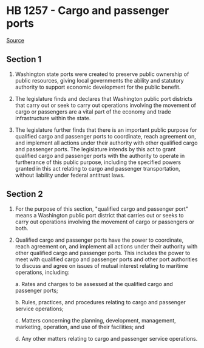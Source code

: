 # HB 1257 - Cargo and passenger ports

[Source](http://lawfilesext.leg.wa.gov/biennium/2023-24/Pdf/Bills/House%20Bills/1257.pdf)

## Section 1
1. Washington state ports were created to preserve public ownership of public resources, giving local governments the ability and statutory authority to support economic development for the public benefit.

2. The legislature finds and declares that Washington public port districts that carry out or seek to carry out operations involving the movement of cargo or passengers are a vital part of the economy and trade infrastructure within the state.

3. The legislature further finds that there is an important public purpose for qualified cargo and passenger ports to coordinate, reach agreement on, and implement all actions under their authority with other qualified cargo and passenger ports. The legislature intends by this act to grant qualified cargo and passenger ports with the authority to operate in furtherance of this public purpose, including the specified powers granted in this act relating to cargo and passenger transportation, without liability under federal antitrust laws.

## Section 2
1. For the purpose of this section, "qualified cargo and passenger port" means a Washington public port district that carries out or seeks to carry out operations involving the movement of cargo or passengers or both.

2. Qualified cargo and passenger ports have the power to coordinate, reach agreement on, and implement all actions under their authority with other qualified cargo and passenger ports. This includes the power to meet with qualified cargo and passenger ports and other port authorities to discuss and agree on issues of mutual interest relating to maritime operations, including:

    a. Rates and charges to be assessed at the qualified cargo and passenger ports;

    b. Rules, practices, and procedures relating to cargo and passenger service operations;

    c. Matters concerning the planning, development, management, marketing, operation, and use of their facilities; and

    d. Any other matters relating to cargo and passenger service operations.
